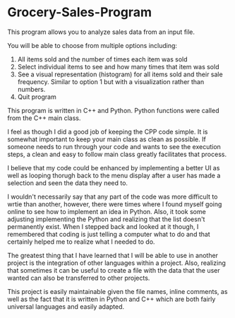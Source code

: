 # Grocery-Sales-Program
This program allows you to analyze sales data from an input file.

You will be able to choose from multiple options including:
  1. All items sold and the number of times each item was sold
  2. Select individual items to see and how many times that item was sold
  3. See a visual representation (histogram) for all items sold and their sale frequency. Similar to option 1 but with a visualization rather than numbers. 
  4. Quit program

This program is written in C++ and Python. Python functions were called from the C++ main class. 


I feel as though I did a good job of keeping the CPP code simple. It is somewhat important to keep your
main class as clean as possible. If someone needs to run through your code and wants to see the execution
steps, a clean and easy to follow main class greatly facilitates that process. 

I believe that my code could be enhanced by implementing a better UI as well as looping thorugh back to
the menu display after a user has made a selection and seen the data they need to. 

I wouldn't necessarily say that any part of the code was more difficult to wrtie than another, however, 
there were times where I found myself going online to see how to implement an idea in Python. Also, 
it took some adjusting implementing the Python and realizing that the list doesn't permanently exist.
When I stepped back and looked at it though, I remembered that coding is just telling a computer
what to do and that certainly helped me to realize what I needed to do. 

The greatest thing that I have learned that I will be able to use in another project is the integration
of other languages within a project. Also, realizing that sometimes it can be useful to create a 
file with the data that the user wanted can also be transferred to other projects. 

This project is easily maintainable given the file names, inline comments, as well as the fact that it
is written in Python and C++ which are both fairly universal languages and easily adapted. 
